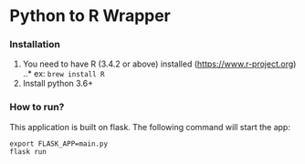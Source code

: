 # Python to R Wrapper

### Installation

1. You need to have R (3.4.2 or above) installed (https://www.r-project.org)
..* ex: `brew install R`    
2. Install python 3.6+

### How to run?
This application is built on flask. The following command will start the app:

```
export FLASK_APP=main.py
flask run

```
